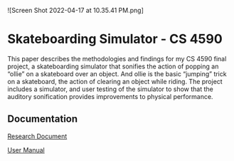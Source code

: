![Screen Shot 2022-04-17 at 10.35.41 PM.png]

# Skateboarding Simulator - CS 4590
This paper describes the methodologies and findings for my CS 4590 final project, a skateboarding simulator that sonifies the action of popping an “ollie” on a skateboard over an object. And ollie is the basic “jumping” trick on a skateboard, the action of clearing an object while riding. The project includes a simulator, and user testing of the simulator to show that the auditory sonification provides improvements to physical performance.


## Documentation
[Research Document](readme.pdf)

[User Manual](readme.pdf)
